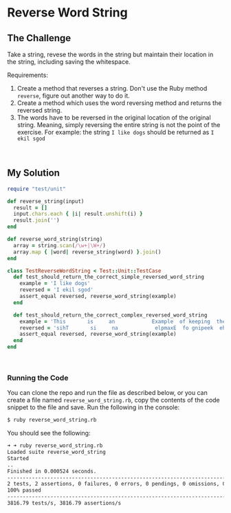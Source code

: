 # Reverse Word String

## The Challenge

Take a string, revese the words in the string but maintain their location in the string, including saving the whitespace.

Requirements:

  1. Create a method that reverses a string. Don't use the Ruby method `reverse`, figure out another way to do it.
  2. Create a method which uses the word reversing method and returns the reversed string.
  3. The words have to be reversed in the original location of the original string. Meaning, simply reversing the entire string is not the point of the exercise. For example: the string `I like dogs` should be returned as `I ekil sgod`

<br>

## My Solution

```ruby
require "test/unit"

def reverse_string(input)
  result = []
  input.chars.each { |i| result.unshift(i) }
  result.join('')
end

def reverse_word_string(string)
  array = string.scan(/\w+|\W+/)
  array.map { |word| reverse_string(word) }.join()
end

class TestReverseWordString < Test::Unit::TestCase
  def test_should_return_the_correct_simple_reversed_word_string
    example = 'I like dogs'
    reversed = 'I ekil sgod'
    assert_equal reversed, reverse_word_string(example)
  end

  def test_should_return_the_correct_complex_reversed_word_string
    example = 'This       is     an            Example  of keeping  the    whitespace   '
    reversed = 'sihT       si     na            elpmaxE  fo gnipeek  eht    ecapsetihw   '
    assert_equal reversed, reverse_word_string(example)
  end
end
```

<br>

### Running the Code

You can clone the repo and run the file as described below, or you can create a file named `reverse_word_string.rb`, copy the contents of the code snippet to the file and save. Run the following in the console:

```sh
$ ruby reverse_word_string.rb
```

You should see the following:

```sh
➜ ➜ ruby reverse_word_string.rb
Loaded suite reverse_word_string
Started
..
Finished in 0.000524 seconds.
-----------------------------------------------------------------------------------------
2 tests, 2 assertions, 0 failures, 0 errors, 0 pendings, 0 omissions, 0 notifications
100% passed
-----------------------------------------------------------------------------------------
3816.79 tests/s, 3816.79 assertions/s
```
